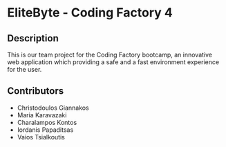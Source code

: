 # EliteByte - Coding Factory 4
## Description  
This is our team project for the Coding Factory bootcamp, an innovative web application which providing a safe and a fast environment experience for the user.

## Contributors
- Christodoulos Giannakos
- Maria Karavazaki
- Charalampos Kontos
- Iordanis Papaditsas
- Vaios Tsialkoutis
